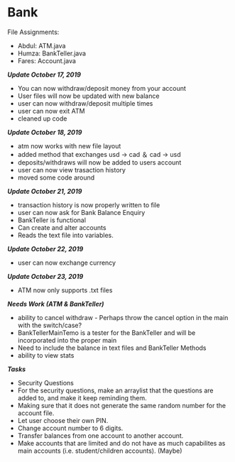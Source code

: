 # Bank


File Assignments:
- Abdul: ATM.java
- Humza: BankTeller.java
- Fares: Account.java

***Update October 17, 2019***
- You can now withdraw/deposit money from your account
- User files will now be updated with new balance
- user can now withdraw/deposit multiple times
- user can now exit ATM
- cleaned up code

***Update October 18, 2019***
- atm now works with new file layout
- added method that exchanges usd -> cad ＆ cad -> usd
- deposits/withdraws will now be added to users account
- user can now view trasaction history
- moved some code around

***Update October 21, 2019***
- transaction history is now properly written to file
- user can now ask for Bank Balance Enquiry
- BankTeller is functional
- Can create and alter accounts
- Reads the text file into variables.

***Update October 22, 2019***
- user can now exchange currency

***Update October 23, 2019***
- ATM now only supports .txt files

***Needs Work (ATM & BankTeller)***
- ability to cancel withdraw - Perhaps throw the cancel option in the main with the switch/case?
- BankTellerMainTemo is a tester for the BankTeller and will be incorporated into the proper main
- Need to include the balance in text files and BankTeller Methods
- ability to view stats

***Tasks***
- Security Questions
 - For the security questions, make an arraylist that the questions are added to, and make it keep reminding them.
- Making sure that it does not generate the same random number for the account file.
- Let user choose their own PIN.
- Change account number to 6 digits.
- Transfer balances from one account to another account.
- Make accounts that are limited and do not have as much capabilites as main accounts (i.e. student/children accounts). (Maybe)



